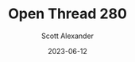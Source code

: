 ---
layout: podcast
title: "Open Thread 280"
author: Scott Alexander
description: https://astralcodexten.substack.com/p/open-thread-280
date: 2023-06-12
length: 113955
duration: 28
guid: open-thread-280
---